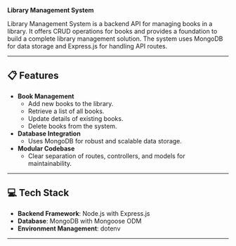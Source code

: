 **Library Management System**

Library Management System is a backend API for managing books in a library. It offers CRUD operations for books and provides a foundation to build a complete library management solution. The system uses MongoDB for data storage and Express.js for handling API routes.

---
## 📋 **Features**
- **Book Management**  
  - Add new books to the library.  
  - Retrieve a list of all books.  
  - Update details of existing books.  
  - Delete books from the system.  
- **Database Integration**  
  - Uses MongoDB for robust and scalable data storage.  
- **Modular Codebase**  
  - Clear separation of routes, controllers, and models for maintainability.
---

## 💻 **Tech Stack**
- **Backend Framework**: Node.js with Express.js  
- **Database**: MongoDB with Mongoose ODM  
- **Environment Management**: dotenv  

---

